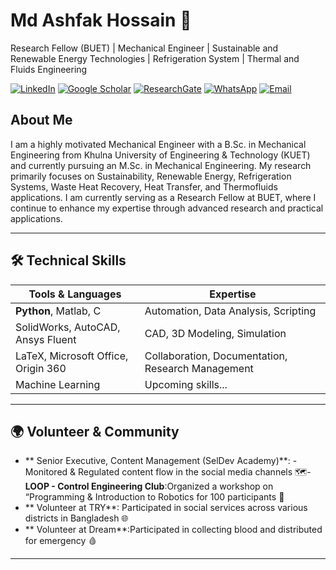 # Md Ashfak Hossain 🚀  
Research Fellow (BUET) | Mechanical Engineer | Sustainable and Renewable Energy Technologies | Refrigeration System | Thermal and Fluids Engineering 

[![LinkedIn](https://img.shields.io/badge/LinkedIn-Connect-blue?style=flat&logo=linkedin)](https://www.linkedin.com/in/md-ashfak-hossain-4b07411a3)
[![Google Scholar](https://img.shields.io/badge/Google_Scholar-Read-white?style=flat&logo=google-scholar)](https://share.google/MRHRBbrjX5iUvgLdT)
[![ResearchGate](https://img.shields.io/badge/ResearchGate-Follow-00CCBB?style=flat&logo=researchgate)](https://www.researchgate.net/profile/Md-Ashfak-Hossain-2?ev=hdr_xprf)
[![WhatsApp](https://img.shields.io/badge/WhatsApp-Chat-25D366?style=flat&logo=whatsapp)](https://wa.me/8801627961535)
[![Email](https://img.shields.io/badge/Email-Contact-D14836?style=flat&logo=gmail)](mailto:ashfakhossain152001@gmail.com)

## About Me  
I am a highly motivated Mechanical Engineer with a B.Sc. in Mechanical Engineering from Khulna University of Engineering & Technology (KUET) and currently pursuing an M.Sc. in Mechanical Engineering. My research primarily focuses on Sustainability, Renewable Energy, Refrigeration Systems, Waste Heat Recovery, Heat Transfer, and Thermofluids applications. I am currently serving as a Research Fellow at BUET, where I continue to enhance my expertise through advanced research and practical applications.

---

## 🛠️ Technical Skills  
| Tools & Languages | Expertise |  
|-------------------|-----------|  
| **Python**, Matlab, C | Automation, Data Analysis,  Scripting |    
| SolidWorks, AutoCAD, Ansys Fluent  | CAD, 3D Modeling, Simulation |  
| LaTeX, Microsoft Office, Origin 360 | Collaboration, Documentation, Research Management |  
| Machine Learning | Upcoming skills... |  

---

## 🌍 Volunteer & Community  
- **	Senior Executive, Content Management (SelDev Academy)**:       - Monitored & Regulated content flow in the social media channels  🗺️- **LOOP - Control Engineering Club**:Organized a workshop on “Programming & Introduction to  Robotics for 100 participants 🤖
- **	Volunteer at TRY**: Participated in social services across various districts in Bangladesh 🌐
- **	Volunteer at Dream**:Participated in collecting blood and distributed for emergency 🩸 

---

